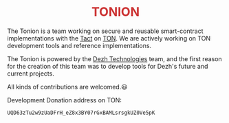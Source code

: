 <h1 align="center" style="color: #cc3333;">
TONION 
</h1>


The Tonion is a team working on secure and reusable smart-contract implementations with the [Tact](https://tact-lang.org) on [TON](https://ton.org).
We are actively working on TON development tools and reference implementations.

The Tonion is powered by the [Dezh Technologies](https://github.com/dezh-tech) team, and the first reason for the creation of this team was to develop tools for Dezh's future and current projects.

All kinds of contributions are welcomed.😃

Development Donation address on TON:
```
UQD63zTu2w9zUaDFrH_eZ8x3BY07rGxBAMLsrsgkUZ0Ve5pK
```
